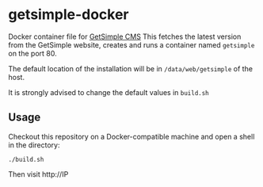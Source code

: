 # getsimple-docker
Docker container file for [GetSimple CMS](http://get-simple.info/)
This fetches the latest version from the GetSimple website, creates and runs a container named `getsimple` on the port 80.

The default location of the installation will be in `/data/web/getsimple` of the host.

It is strongly advised to change the default values in `build.sh`

## Usage
Checkout this repository on a Docker-compatible machine and open a shell in the directory:
```
./build.sh
```

Then visit http://IP
